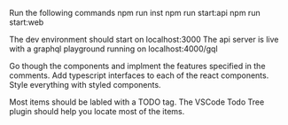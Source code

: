 Run the following commands
npm run inst
npm run start:api
npm run start:web

The dev environment should start on localhost:3000
The api server is live with a graphql playground running on localhost:4000/gql

Go though the components and implment the features specified in the comments.
Add typescript interfaces to each of the react components.
Style everything with styled components.

Most items should be labled with a TODO tag.
The VSCode Todo Tree plugin should help you locate most of the items.